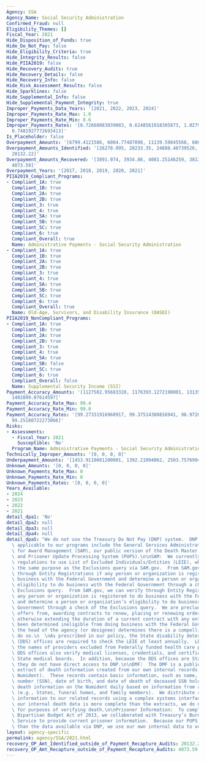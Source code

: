 ```yaml
---
Agency: SSA
Agency_Name: Social Security Administration
Confirmed_Fraud: null
Eligibility_Themes: []
Fiscal_Year: 2021
Hide_Disposition_of_Funds: true
Hide_Do_Not_Pay: false
Hide_Eligibility_Criteria: true
Hide_Integrity_Results: false
Hide_PIIA2019: false
Hide_Recovery_Audits: true
Hide_Recovery_Details: false
Hide_Recovery_Info: false
Hide_Risk_Assessment_Results: false
Hide_Sparklines: false
Hide_Supplemental_Info: false
Hide_Supplemental_Payment_Integrity: true
Improper_Payments_Data_Years: '[2021, 2022, 2023, 2024]'
Improper_Payments_Rate_Max: 1.0
Improper_Payments_Rate_Min: 0.6
Improper_Payments_Rates: '[0.72668083039083, 0.6248561918305873, 1.0279949455076165,
  0.7481927772693413]'
Is_Placeholder: false
Overpayment_Amounts: '[6799.4121586, 6004.77487898, 11139.59845568, 8864.28466567]'
Overpayment_Amounts_Identified: '[26278.095, 28233.35, 24888.48739526, 24953.84711709,
  20132.22]'
Overpayment_Amounts_Recovered: '[3891.974, 3934.86, 4081.25146259, 3813.97401133,
  4073.59]'
Overpayment_Years: '[2017, 2018, 2019, 2020, 2021]'
PIIA2019_Compliant_Programs:
- Compliant_1A: true
  Compliant_1B: true
  Compliant_2A: true
  Compliant_2B: true
  Compliant_3: true
  Compliant_4: true
  Compliant_5A: true
  Compliant_5B: true
  Compliant_5C: true
  Compliant_6: true
  Compliant_Overall: true
  Name: Administrative Payments - Social Security Administration
- Compliant_1A: true
  Compliant_1B: true
  Compliant_2A: true
  Compliant_2B: true
  Compliant_3: true
  Compliant_4: true
  Compliant_5A: true
  Compliant_5B: true
  Compliant_5C: true
  Compliant_6: true
  Compliant_Overall: true
  Name: Old-Age, Survivors, and Disability Insurance (OASDI)
PIIA2019_NonCompliant_Programs:
- Compliant_1A: true
  Compliant_1B: true
  Compliant_2A: true
  Compliant_2B: true
  Compliant_3: true
  Compliant_4: true
  Compliant_5A: true
  Compliant_5B: false
  Compliant_5C: true
  Compliant_6: true
  Compliant_Overall: false
  Name: Supplemental Security Income (SSI)
Payment_Accuracy_Amounts: '[1127502.95683328, 1176393.1272190001, 1313537.8926168,
  1402899.07614597]'
Payment_Accuracy_Rate_Max: 99.4
Payment_Accuracy_Rate_Min: 99.0
Payment_Accuracy_Rates: '[99.27331916960917, 99.37514380816941, 98.97200505449239,
  99.25180722273066]'
Risks:
- Assessments:
  - Fiscal_Year: 2021
    Susceptible: 'No'
  Program_Name: Administrative Payments - Social Security Administration
Technically_Improper_Amounts: '[0, 0, 0, 0]'
Underpayment_Amounts: '[1453.9110081200001, 1392.21094062, 2503.75769942, 1711.23013231]'
Unknown_Amounts: '[0, 0, 0, 0]'
Unknown_Payments_Rate_Max: 0
Unknown_Payments_Rate_Min: 0
Unknown_Payments_Rates: '[0, 0, 0, 0]'
Years_Available:
- 2024
- 2023
- 2022
- 2021
detail_dpa1: 'No'
detail_dpa2: null
detail_dpa3: null
detail_dpa4: null
detail_dpa5: "We do not use the Treasury Do Not Pay (DNP) system.  DNP data sources\
  \ applicable to our programs include the General Services Administration’s System\
  \ for Award Management (SAM), our public version of the Death Master File (DMF),\
  \ and Prisoner Update Processing System (PUPS).\n\nSAM:  We currently comply with\
  \ regulations to use List of Excluded Individuals/Entities (LEIE), which accomplishes\
  \ the same purpose as the Exclusions query via SAM.gov.  From SAM.gov, we can verify\
  \ through Entity Registrations if any person or organization is registered to do\
  \ business with the Federal Government and determine a person or organization’s\
  \ eligibility to do business with the Federal Government through a check of the\
  \ Exclusions query.  From SAM.gov, we can verify through Entity Registrations if\
  \ any person or organization is registered to do business with the Federal Government\
  \ and determine a person or organization’s eligibility to do business with the Federal\
  \ Government through a check of the Exclusions query.  We are precluded from soliciting\
  \ offers from, awarding contracts to renew, placing or renewing orders with, or\
  \ otherwise extending the duration of a current contract with any entity who has\
  \ been determined ineligible from doing business with the Federal Government unless\
  \ the head of the agency (or designee) determines there is a compelling reason to\
  \ do so.\n  \nAs prescribed in our policy, the State disability determination services\
  \ (DDS) offices are required to check the LEIE at least annually.  LEIE includes\
  \ the names of providers excluded from Federally funded health care programs.  The\
  \ DDS offices also verify medical licenses, credentials, and certifications with\
  \ State medical boards.  In addition, because the DDS offices are State agencies,\
  \ they do not have direct access to DNP.\n\nDMF:  The DMF is a publicly available\
  \ extract of death information created from our own internal records (i.e., the\
  \ Numident).  These records contain basic information, such as name, Social Security\
  \ number (SSN), date of birth, and date of death of deceased SSN holders.  We update\
  \ death information on the Numident daily based on information from acceptable reporters\
  \ (e.g., States, funeral homes, and family members).  We distribute reported death\
  \ information to our related records using a complex systems interface.  Because\
  \ our internal death data is more complete than the extracts, we do not use DNP\
  \ for purposes of verifying death.\n\nPrisoner Information:  To comply with the\
  \ Bipartisan Budget Act of 2013, we collaborated with Treasury’s Bureau of Fiscal\
  \ Service to provide current prisoner information.  Because our PUPS is more complete\
  \ than the data available via DNP, we use our own internal data to verify incarceration.\n"
layout: agency-specific
permalink: agency/SSA/2021.html
recovery_OP_Amt_Identified_outside_of_Payment_Recapture_Audits: 20132.22
recovery_OP_Amt_Recapture_outside_of_Payment_Recapture_Audits: 4073.59
---
```

